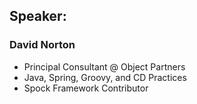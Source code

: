 ## Speaker: 

### David Norton

* Principal Consultant @ Object Partners
* Java, Spring, Groovy, and CD Practices
* Spock Framework Contributor

